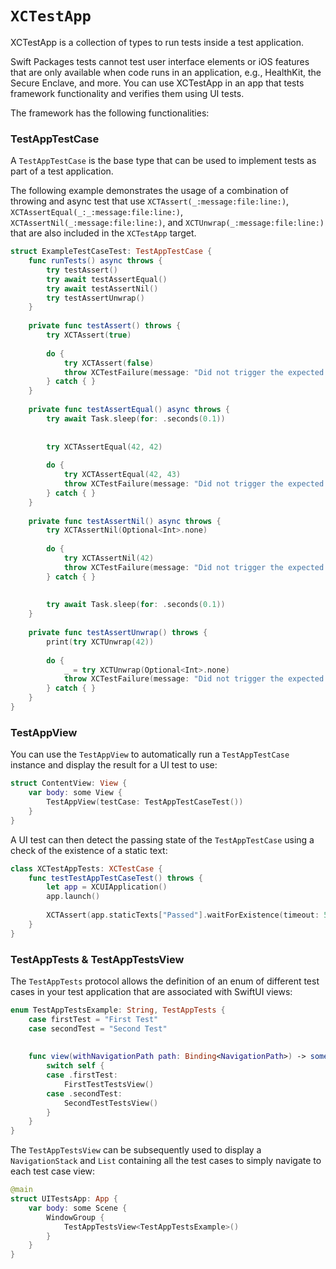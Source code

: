 # ``XCTestApp``

<!--
                  
This source file is part of the Stanford Spezi open-source project

SPDX-FileCopyrightText: 2022 Stanford University and the project authors (see CONTRIBUTORS.md)

SPDX-License-Identifier: MIT
             
-->

XCTestApp is a collection of types to run tests inside a test application.

Swift Packages tests cannot test user interface elements or iOS features that are only available when code runs in an application, e.g., HealthKit, the Secure Enclave, and more.
You can use XCTestApp in an app that tests framework functionality and verifies them using UI tests.

The framework has the following functionalities:


### TestAppTestCase

A ``TestAppTestCase`` is the base type that can be used to implement tests as part of a test application.

The following example demonstrates the usage of a combination of throwing and async test that use ``XCTAssert(_:message:file:line:)``, ``XCTAssertEqual(_:_:message:file:line:)``, ``XCTAssertNil(_:message:file:line:)``, and ``XCTUnwrap(_:message:file:line:)``
that are also included in the `XCTestApp` target.

```swift
struct ExampleTestCaseTest: TestAppTestCase {
    func runTests() async throws {
        try testAssert()
        try await testAssertEqual()
        try await testAssertNil()
        try testAssertUnwrap()
    }
    
    private func testAssert() throws {
        try XCTAssert(true)
        
        do {
            try XCTAssert(false)
            throw XCTestFailure(message: "Did not trigger the expected assertion.")
        } catch { }
    }
    
    private func testAssertEqual() async throws {
        try await Task.sleep(for: .seconds(0.1))
        
        
        try XCTAssertEqual(42, 42)
        
        do {
            try XCTAssertEqual(42, 43)
            throw XCTestFailure(message: "Did not trigger the expected assertion.")
        } catch { }
    }
    
    private func testAssertNil() async throws {
        try XCTAssertNil(Optional<Int>.none)
        
        do {
            try XCTAssertNil(42)
            throw XCTestFailure(message: "Did not trigger the expected assertion.")
        } catch { }
        
        
        try await Task.sleep(for: .seconds(0.1))
    }
    
    private func testAssertUnwrap() throws {
        print(try XCTUnwrap(42))
        
        do {
            _ = try XCTUnwrap(Optional<Int>.none)
            throw XCTestFailure(message: "Did not trigger the expected assertion.")
        } catch { }
    }
}
```


### TestAppView

You can use the ``TestAppView`` to automatically run a ``TestAppTestCase`` instance and display the result for a UI test to use:
```swift
struct ContentView: View {
    var body: some View {
        TestAppView(testCase: TestAppTestCaseTest())
    }
}
```

A UI test can then detect the passing state of the ``TestAppTestCase`` using a check of the existence of a static text:
```swift
class XCTestAppTests: XCTestCase {
    func testTestAppTestCaseTest() throws {
        let app = XCUIApplication()
        app.launch()
        
        XCTAssert(app.staticTexts["Passed"].waitForExistence(timeout: 5))
    }
}
```

### TestAppTests & TestAppTestsView

The ``TestAppTests`` protocol allows the definition of an enum of different test cases in your test application that are associated with SwiftUI views:
```swift
enum TestAppTestsExample: String, TestAppTests {
    case firstTest = "First Test"
    case secondTest = "Second Test"
    
    
    func view(withNavigationPath path: Binding<NavigationPath>) -> some View {
        switch self {
        case .firstTest:
            FirstTestTestsView()
        case .secondTest:
            SecondTestTestsView()
        }
    }
}
```

The ``TestAppTestsView`` can be subsequently used to display a `NavigationStack` and `List` containing all the test cases to simply navigate to each test case view:
```swift
@main
struct UITestsApp: App {
    var body: some Scene {
        WindowGroup {
            TestAppTestsView<TestAppTestsExample>()
        }
    }
}
```

